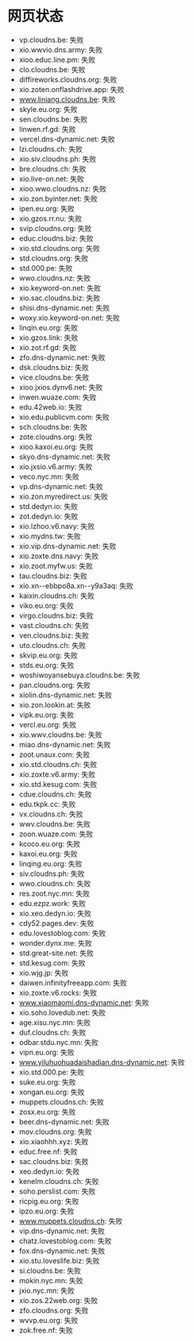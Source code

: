 # 网页状态
- vp.cloudns.be: 失败
- xio.wwvio.dns.army: 失败
- xioo.educ.line.pm: 失败
- clo.cloudns.be: 失败
- diffireworks.cloudns.org: 失败
- xio.zoten.onflashdrive.app: 失败
- www.liniang.cloudns.be: 失败
- skyle.eu.org: 失败
- sen.cloudns.be: 失败
- linwen.rf.gd: 失败
- vercel.dns-dynamic.net: 失败
- lzi.cloudns.ch: 失败
- xio.siv.cloudns.ph: 失败
- bre.cloudns.ch: 失败
- xio.live-on.net: 失败
- xioo.wwo.cloudns.nz: 失败
- xio.zon.byinter.net: 失败
- ipen.eu.org: 失败
- xio.gzos.rr.nu: 失败
- svip.cloudns.org: 失败
- educ.cloudns.biz: 失败
- xio.std.cloudns.org: 失败
- std.cloudns.org: 失败
- std.000.pe: 失败
- wwo.cloudns.nz: 失败
- xio.keyword-on.net: 失败
- xio.sac.cloudns.biz: 失败
- shisi.dns-dynamic.net: 失败
- woxy.xio.keyword-on.net: 失败
- linqin.eu.org: 失败
- xio.gzos.link: 失败
- xio.zot.rf.gd: 失败
- zfo.dns-dynamic.net: 失败
- dsk.cloudns.biz: 失败
- vice.cloudns.be: 失败
- xioo.jxios.dynv6.net: 失败
- inwen.wuaze.com: 失败
- edu.42web.io: 失败
- xio.edu.publicvm.com: 失败
- sch.cloudns.be: 失败
- zote.cloudns.org: 失败
- xioo.kaxoi.eu.org: 失败
- skyo.dns-dynamic.net: 失败
- xio.jxsio.v6.army: 失败
- veco.nyc.mn: 失败
- vp.dns-dynamic.net: 失败
- xio.zon.myredirect.us: 失败
- std.dedyn.io: 失败
- zot.dedyn.io: 失败
- xio.lzhoo.v6.navy: 失败
- xio.mydns.tw: 失败
- xio.vip.dns-dynamic.net: 失败
- xio.zoxte.dns.navy: 失败
- xio.zoot.myfw.us: 失败
- tau.cloudns.biz: 失败
- xio.xn--ebbpo8a.xn--y9a3aq: 失败
- kaixin.cloudns.ch: 失败
- viko.eu.org: 失败
- virgo.cloudns.biz: 失败
- vast.cloudns.ch: 失败
- ven.cloudns.biz: 失败
- uto.cloudns.ch: 失败
- skvip.eu.org: 失败
- stds.eu.org: 失败
- woshiwoyansebuya.cloudns.be: 失败
- pan.cloudns.org: 失败
- xiolin.dns-dynamic.net: 失败
- xio.zon.lookin.at: 失败
- vipk.eu.org: 失败
- vercl.eu.org: 失败
- xio.wwv.cloudns.be: 失败
- miao.dns-dynamic.net: 失败
- zoot.unaux.com: 失败
- xio.std.cloudns.ch: 失败
- xio.zoxte.v6.army: 失败
- xio.std.kesug.com: 失败
- cdue.cloudns.ch: 失败
- edu.tkpk.cc: 失败
- vx.cloudns.ch: 失败
- wwv.cloudns.be: 失败
- zoon.wuaze.com: 失败
- kcoco.eu.org: 失败
- kaxoi.eu.org: 失败
- linqing.eu.org: 失败
- siv.cloudns.ph: 失败
- wwo.cloudns.ch: 失败
- res.zoot.nyc.mn: 失败
- edu.ezpz.work: 失败
- xio.xeo.dedyn.io: 失败
- cdy52.pages.dev: 失败
- edu.lovestoblog.com: 失败
- wonder.dynx.me: 失败
- std.great-site.net: 失败
- std.kesug.com: 失败
- xio.wjg.jp: 失败
- daiwen.infinityfreeapp.com: 失败
- xio.zoxte.v6.rocks: 失败
- www.xiaomaomi.dns-dynamic.net: 失败
- xio.soho.lovedub.net: 失败
- age.xisu.nyc.mn: 失败
- duf.cloudns.ch: 失败
- odbar.stdu.nyc.mn: 失败
- vipn.eu.org: 失败
- www.yiluhuohuadaishadian.dns-dynamic.net: 失败
- xio.std.000.pe: 失败
- suke.eu.org: 失败
- xongan.eu.org: 失败
- muppets.cloudns.ch: 失败
- zosx.eu.org: 失败
- beer.dns-dynamic.net: 失败
- mov.cloudns.org: 失败
- xio.xiaohhh.xyz: 失败
- educ.free.nf: 失败
- sac.cloudns.biz: 失败
- xeo.dedyn.io: 失败
- kenelm.cloudns.ch: 失败
- soho.perslist.com: 失败
- ricpig.eu.org: 失败
- ipzo.eu.org: 失败
- www.muppets.cloudns.ch: 失败
- vip.dns-dynamic.net: 失败
- chatz.lovestoblog.com: 失败
- fox.dns-dynamic.net: 失败
- xio.stu.loveslife.biz: 失败
- si.cloudns.be: 失败
- mokin.nyc.mn: 失败
- jxio.nyc.mn: 失败
- xio.zos.22web.org: 失败
- zfo.cloudns.org: 失败
- wvvp.eu.org: 失败
- zok.free.nf: 失败
